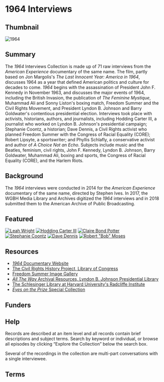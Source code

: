 # 1964 Interviews

## Thumbnail

![1964](https://s3.amazonaws.com/americanarchive.org/special-collections/AX0008_1964.jpg "1964")

## Summary

The <em>1964</em> Interviews Collection is made up of 71 raw interviews from the <em>American Experience</em> documentary of the same name. The film, partly based on Jon Margolis's <em>The Last Innocent Year: America in 1964</em>, discusses 1964 as a year that defined American politics and culture for decades to come. <em>1964</em> begins with the assassination of President John F. Kennedy in November 1963, and discusses the major events of 1964, including the British Invasion, the publication of <em>The Feminine Mystique</em>, Muhammad Ali and Sonny Liston's boxing match, Freedom Summer and the Civil Rights Movement, and President Lyndon B. Johnson and Barry Goldwater's contentious presidential election. Interviews took place with activists, historians, authors, and journalists, including Hodding Carter III, a journalist who worked on Lyndon B. Johnson's presidential campaign; Stephanie Coontz, a historian; Dave Dennis, a Civil Rights activist who planned Freedom Summer with the Congress of Racial Equality (CORE); Robert Lipsyte, a sportswriter; and Phyllis Schlafly, a conservative activist and author of <em>A Choice Not an Echo</em>. Subjects include music and the Beatles, feminism, civil rights, John F. Kennedy, Lyndon B. Johnson, Barry Goldwater, Muhammad Ali, boxing and sports, the Congress of Racial Equality (CORE), and the Harlem Riots.

## Background

The <em>1964</em> interviews were conducted in 2014 for the <em>American Experience</em> documentary of the same name, directed by Stephen Ives. In 2017, the WGBH Media Library and Archives digitized the <em>1964</em> interviews and in 2018 submitted them to the American Archive of Public Broadcasting.

## Featured

[![Leah Wright](https://s3.amazonaws.com/americanarchive.org/special-collections/cpb-aacip_15-rv0cv4cx1j.jpg)](/catalog/cpb-aacip_15-rv0cv4cx1j)
[![Hodding Carter III](https://s3.amazonaws.com/americanarchive.org/special-collections/cpb-aacip_15-319s17tj9w.jpg)](/catalog/cpb-aacip_15-319s17tj9w)
[![Claire Bond Potter](https://s3.amazonaws.com/americanarchive.org/special-collections/cpb-aacip_15-kw57d2rb21.jpg)](/catalog/cpb-aacip_15-kw57d2rb21)
[![Stephanie Coontz](https://s3.amazonaws.com/americanarchive.org/special-collections/cpb-aacip_15-qn5z60d34d.jpg)](/catalog/cpb-aacip_15-qn5z60d34d)
[![Dave Dennis](https://s3.amazonaws.com/americanarchive.org/special-collections/cpb-aacip_15-sq8qb9w86w.jpg)](/catalog/cpb-aacip_15-sq8qb9w86w)
[![Robert "Bob" Moses](https://s3.amazonaws.com/americanarchive.org/special-collections/cpb-aacip_15-wd3pv6cc48.jpg)](/catalog/cpb-aacip_15-wd3pv6cc48)

## Resources

- [<em>1964</em> Documentary Website](http://www.pbs.org/wgbh/americanexperience/films/1964/)
- [The Civil Rights History Project, Library of Congress](https://www.loc.gov/collections/civil-rights-history-project/)
- [Freedom Summer Image Gallery](https://www.pbs.org/wgbh/americanexperience/features/freedomsummer-project/)
- [<em>All The Way</em> Archival Resources, Lyndon B. Johnson Presidential Library](http://www.lbjlibrary.org/all-the-way-archival-resources)
- [The Schlesinger Library at Harvard University's Radcliffe Institute](https://www.radcliffe.harvard.edu/schlesinger-library)
- [<em>Eyes on the Prize</em> Special Collection](http://americanarchive.org/special_collections/eotp-i-interviews)

## Funders

## Help

Records are described at an item level and all records contain brief descriptions and subject terms. Search by keyword or individual, or browse all episodes by clicking “Explore the Collection” below the search box.

Several of the recordings in the collection are multi-part conversations with a single interviewee.

## Terms
